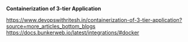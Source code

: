 **Containerization of 3-tier Application**

https://www.devopswithritesh.in/containerization-of-3-tier-application?source=more_articles_bottom_blogs
https://docs.bunkerweb.io/latest/integrations/#docker
